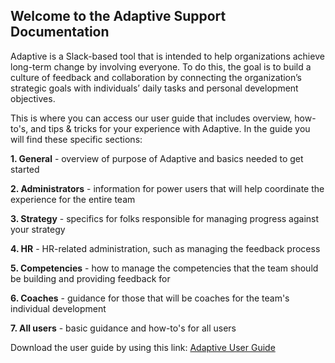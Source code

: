 ## Welcome to the Adaptive Support Documentation

Adaptive is a Slack-based tool that is intended to help organizations achieve long-term change by involving everyone.  To do this, the goal is to build a culture of feedback and collaboration by connecting the organization’s strategic goals with individuals’ daily tasks and personal development objectives.  

This is where you can access our user guide that includes overview, how-to's, and tips & tricks for your experience with Adaptive.  In the guide you will find these specific sections:

**1. General** - overview of purpose of Adaptive and basics needed to get started

**2. Administrators** - information for power users that will help coordinate the experience for the entire team

**3. Strategy** - specifics for folks responsible for managing progress against your strategy

**4. HR** - HR-related administration, such as managing the feedback process

**5. Competencies** - how to manage the competencies that the team should be building and providing feedback for

**6. Coaches** - guidance for those that will be coaches for the team's individual development

**7. All users** - basic guidance and how-to's for all users

Download the user guide by using this link:
[Adaptive User Guide](Adaptive+User+Guide.pdf)
